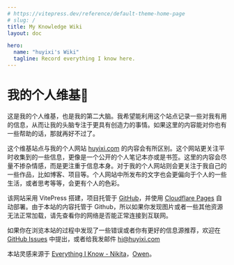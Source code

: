 ```yaml
---
# https://vitepress.dev/reference/default-theme-home-page
# slug: /
title: My Knowledge Wiki
layout: doc

hero:
  name: "huyixi's Wiki"
  tagline: Record everything I know here.
---
```

# 我的个人维基🌿
这是我的个人维基，也是我的第二大脑。我希望能利用这个站点记录一些对我有用的信息，从而让我的头脑专注于更具有创造力的事情。如果这里的内容能对你也有一些帮助的话，那就再好不过了。  

这个维基站点与我的个人网站 [huyixi.com](https://huyixi.com) 的内容会有所区别。这个网站更关注平时收集到的一些信息，更像是一个公开的个人笔记本亦或是书签。这里的内容会尽量不掺杂情感，而是更注重于信息本身。对于我的个人网站则会更关注于我自己的一些作品，比如博客、项目等。个人网站中所发布的文字也会更偏向于个人的一些生活，或者思考等等，会更有个人的色彩。

该网站采用 VitePress 搭建，项目托管于 [GitHub](https://github.com/huyixi/wiki)，并使用 [Cloudflare Pages](https://www.cloudflare.com) 自动部署。由于本站的内容托管于 Github，所以如果你发现图片或者一些其他资源无法正常加载，请先查看你的网络是否能正常连接到互联网。

如果你在浏览本站的过程中发现了一些错误或者你有更好的信息源推荐，欢迎在 [GitHub Issues](https://github.com/huyixi/wiki/issues) 中提出，或者给我发邮件 [hi@huyixi.com](mailto:hihuyixi.com)

本站灵感来源于 [Everything I Know - Nikita](https://wiki.nikiv.dev)，[Owen](https://www.owenyoung.com)。
